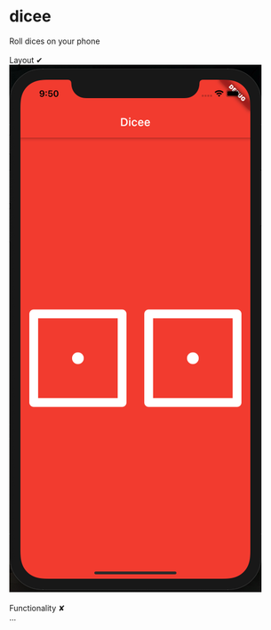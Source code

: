 # dicee

Roll dices on your phone
<br />
<br /> Layout ✔
<br />
<img src="readme/mr1.png">
<br />
<br /> Functionality ✘
<br />
...
